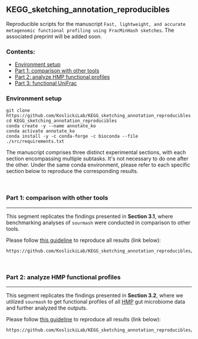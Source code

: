 ## KEGG_sketching_annotation_reproducibles

Reproducible scripts for the manuscript `Fast, lightweight, and accurate metagenomic functional profiling
using FracMinHash sketches`. The associated preprint will be added soon.

<!-- TOC start -->

### Contents:

- [Environment setup](#environment-setup)
- [Part 1: comparison with other tools](#part-1-comparison-with-other-tools)
- [Part 2: analyze HMP functional profiles](#part-2-analyze-hmp-functional-profiles)
- [Part 3: functional UniFrac](#part-3-functional-unifrac)

<!-- TOC end -->



<!-- TOC --><a name="environment-setup"></a>

### Environment setup

```
git clone https://github.com/KoslickiLab/KEGG_sketching_annotation_reproducibles.git
cd KEGG_sketching_annotation_reproducibles
conda create -y --name annotate_ko
conda activate annotate_ko
conda install -y -c conda-forge -c bioconda --file ./src/requirements.txt
```



The manuscript comprises three distinct experimental sections, with each section encompassing multiple subtasks. It's not necessary to do one after the other. Under the same conda environment, please refer to each specific section below to reproduce the corresponding results. 

</br>

<!-- TOC --><a name="part-1-comparison-with-other-tools"></a>

### Part 1: comparison with other tools

---

This segment replicates the findings presented in **Section 3.1**, where benchmarking analyses of `sourmash` were conducted in comparison to other tools. 

Please follow [this guideline](https://github.com/KoslickiLab/KEGG_sketching_annotation_reproducibles/blob/main/part1_comparison_with_other_tools/README.md) to reproduce all results (link below):

```
https://github.com/KoslickiLab/KEGG_sketching_annotation_reproducibles/blob/main/part1_comparison_with_other_tools/README.md
```

</br>

<!-- TOC --><a name="part-2-analyze-hmp-functional-profiles"></a>

### Part 2: analyze HMP functional profiles

---

This segment replicates the findings presented in **Section 3.2**, where we utilized `sourmash` to get functional profiles of all [HMP](https://portal.hmpdacc.org/) gut microbiome data and further analyzed the outputs. 

Please follow [this guideline](https://github.com/KoslickiLab/KEGG_sketching_annotation_reproducibles/blob/main/part2_analyze_HMP_data/README.md) to reproduce all results (link below):

```
https://github.com/KoslickiLab/KEGG_sketching_annotation_reproducibles/blob/main/part2_analyze_HMP_data/README.md
```

</br>

<!-- TOC --><a name="part-3-functional-unifrac"></a>
